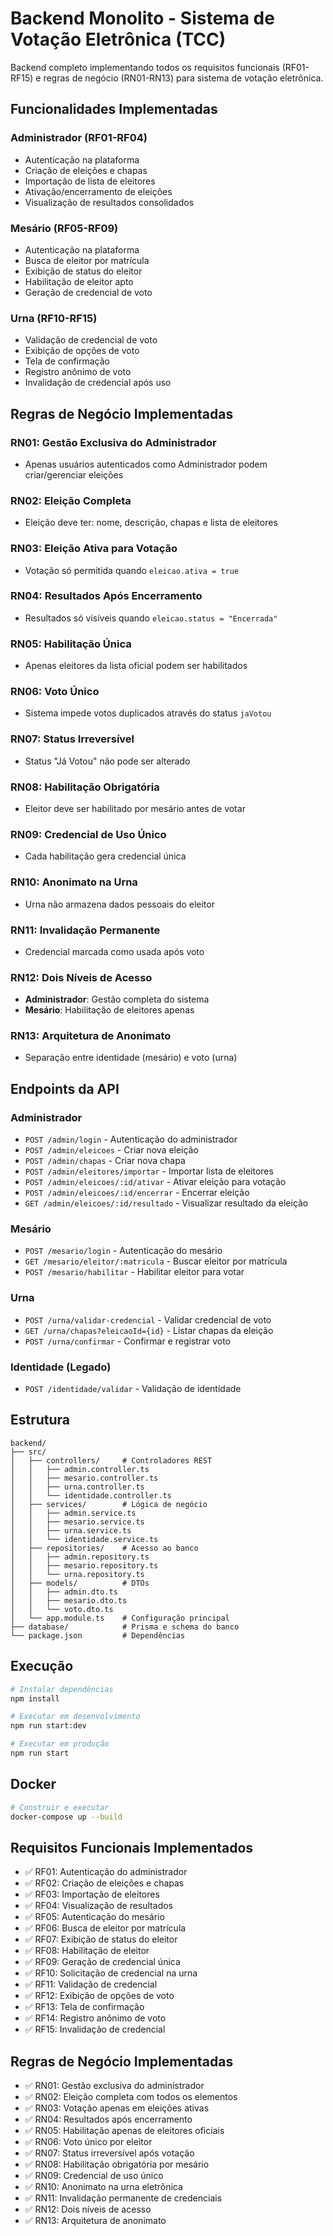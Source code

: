 # Backend Monolito - Sistema de Votação Eletrônica (TCC)

Backend completo implementando todos os requisitos funcionais (RF01-RF15) e regras de negócio (RN01-RN13) para sistema de votação eletrônica.

## Funcionalidades Implementadas

### Administrador (RF01-RF04)
- Autenticação na plataforma
- Criação de eleições e chapas
- Importação de lista de eleitores
- Ativação/encerramento de eleições
- Visualização de resultados consolidados

### Mesário (RF05-RF09)
- Autenticação na plataforma
- Busca de eleitor por matrícula
- Exibição de status do eleitor
- Habilitação de eleitor apto
- Geração de credencial de voto

### Urna (RF10-RF15)
- Validação de credencial de voto
- Exibição de opções de voto
- Tela de confirmação
- Registro anônimo de voto
- Invalidação de credencial após uso

## Regras de Negócio Implementadas

### RN01: Gestão Exclusiva do Administrador
- Apenas usuários autenticados como Administrador podem criar/gerenciar eleições

### RN02: Eleição Completa
- Eleição deve ter: nome, descrição, chapas e lista de eleitores

### RN03: Eleição Ativa para Votação
- Votação só permitida quando `eleicao.ativa = true`

### RN04: Resultados Após Encerramento
- Resultados só visíveis quando `eleicao.status = "Encerrada"`

### RN05: Habilitação Única
- Apenas eleitores da lista oficial podem ser habilitados

### RN06: Voto Único
- Sistema impede votos duplicados através do status `jaVotou`

### RN07: Status Irreversível
- Status "Já Votou" não pode ser alterado

### RN08: Habilitação Obrigatória
- Eleitor deve ser habilitado por mesário antes de votar

### RN09: Credencial de Uso Único
- Cada habilitação gera credencial única

### RN10: Anonimato na Urna
- Urna não armazena dados pessoais do eleitor

### RN11: Invalidação Permanente
- Credencial marcada como usada após voto

### RN12: Dois Níveis de Acesso
- **Administrador**: Gestão completa do sistema
- **Mesário**: Habilitação de eleitores apenas

### RN13: Arquitetura de Anonimato
- Separação entre identidade (mesário) e voto (urna)

## Endpoints da API

### Administrador
- `POST /admin/login` - Autenticação do administrador
- `POST /admin/eleicoes` - Criar nova eleição
- `POST /admin/chapas` - Criar nova chapa
- `POST /admin/eleitores/importar` - Importar lista de eleitores
- `POST /admin/eleicoes/:id/ativar` - Ativar eleição para votação
- `POST /admin/eleicoes/:id/encerrar` - Encerrar eleição
- `GET /admin/eleicoes/:id/resultado` - Visualizar resultado da eleição

### Mesário
- `POST /mesario/login` - Autenticação do mesário
- `GET /mesario/eleitor/:matricula` - Buscar eleitor por matrícula
- `POST /mesario/habilitar` - Habilitar eleitor para votar

### Urna
- `POST /urna/validar-credencial` - Validar credencial de voto
- `GET /urna/chapas?eleicaoId={id}` - Listar chapas da eleição
- `POST /urna/confirmar` - Confirmar e registrar voto

### Identidade (Legado)
- `POST /identidade/validar` - Validação de identidade

## Estrutura

```
backend/
├── src/
│   ├── controllers/     # Controladores REST
│   │   ├── admin.controller.ts
│   │   ├── mesario.controller.ts
│   │   ├── urna.controller.ts
│   │   └── identidade.controller.ts
│   ├── services/        # Lógica de negócio
│   │   ├── admin.service.ts
│   │   ├── mesario.service.ts
│   │   ├── urna.service.ts
│   │   └── identidade.service.ts
│   ├── repositories/    # Acesso ao banco
│   │   ├── admin.repository.ts
│   │   ├── mesario.repository.ts
│   │   └── urna.repository.ts
│   ├── models/          # DTOs
│   │   ├── admin.dto.ts
│   │   ├── mesario.dto.ts
│   │   └── voto.dto.ts
│   └── app.module.ts    # Configuração principal
├── database/            # Prisma e schema do banco
└── package.json         # Dependências
```

## Execução

```bash
# Instalar dependências
npm install

# Executar em desenvolvimento
npm run start:dev

# Executar em produção
npm run start
```

## Docker

```bash
# Construir e executar
docker-compose up --build
```

## Requisitos Funcionais Implementados

- ✅ RF01: Autenticação do administrador
- ✅ RF02: Criação de eleições e chapas
- ✅ RF03: Importação de eleitores
- ✅ RF04: Visualização de resultados
- ✅ RF05: Autenticação do mesário
- ✅ RF06: Busca de eleitor por matrícula
- ✅ RF07: Exibição de status do eleitor
- ✅ RF08: Habilitação de eleitor
- ✅ RF09: Geração de credencial única
- ✅ RF10: Solicitação de credencial na urna
- ✅ RF11: Validação de credencial
- ✅ RF12: Exibição de opções de voto
- ✅ RF13: Tela de confirmação
- ✅ RF14: Registro anônimo de voto
- ✅ RF15: Invalidação de credencial

## Regras de Negócio Implementadas

- ✅ RN01: Gestão exclusiva do administrador
- ✅ RN02: Eleição completa com todos os elementos
- ✅ RN03: Votação apenas em eleições ativas
- ✅ RN04: Resultados após encerramento
- ✅ RN05: Habilitação apenas de eleitores oficiais
- ✅ RN06: Voto único por eleitor
- ✅ RN07: Status irreversível após votação
- ✅ RN08: Habilitação obrigatória por mesário
- ✅ RN09: Credencial de uso único
- ✅ RN10: Anonimato na urna eletrônica
- ✅ RN11: Invalidação permanente de credenciais
- ✅ RN12: Dois níveis de acesso
- ✅ RN13: Arquitetura de anonimato
